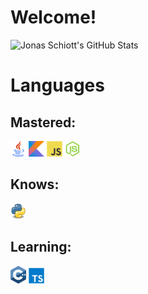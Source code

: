 # Welcome!
  
![Jonas Schiott's GitHub Stats](https://github-readme-stats.vercel.app/api?username=JonasSchiott&show_icons=true&theme=radical)

<h1>Languages</h1>

<h2>Mastered: </h2>
<code><img width="25px" src="https://github.com/JonasSchiott/JonasSchiott/blob/master/assets/java.png"></code>
<code><img width="25px" src="https://github.com/JonasSchiott/JonasSchiott/blob/master/assets/kotlin.png"></code>
<code><img width="25px" src="https://github.com/JonasSchiott/JonasSchiott/blob/master/assets/javascript.svg"></code>
<code><img width="25px" src="https://github.com/JonasSchiott/JonasSchiott/blob/master/assets/nodejs.svg"></code>

<h2>Knows:</h2>
<code><img width="25px" src="https://github.com/JonasSchiott/JonasSchiott/blob/master/assets/python.png"></code>

<h2>Learning:</h2>
<code><img width="25px" src="https://github.com/JonasSchiott/JonasSchiott/blob/master/assets/cpp.svg"></code>
<code><img width="25px" src="https://github.com/JonasSchiott/JonasSchiott/blob/master/assets/typescript.svg"></code>
